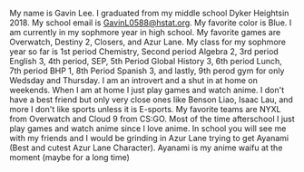 My name is Gavin Lee.
I graduated from my middle school Dyker Heightsin 2018.
My school email is GavinL0588@hstat.org.
My favorite color is Blue.
I am currently in my sophmore year in high school.
My favorite games are Overwatch, Destiny 2, Closers, and Azur Lane.
My class for my sophmore year so far is 1st period Chemistry, Second period Algebra 2, 3rd period English 3, 4th period, SEP, 5th Period Global History 3, 6th period Lunch, 7th period BHP 1, 8th Period Spanish 3, and lastly, 9th perod gym for only Wedsday and Thursday.
I am an introvert and a shut in at home on weekends.
When I am at home I just play games and watch anime.
I don't have a best friend but only very close ones like Benson Liao, Isaac Lau, and more
I don't like sports unless it is E-sports.
My favorite teams are NYXL from Overwatch and Cloud 9 from CS:GO.
Most of the time afterschool I just play games and watch anime since I love anime.
In school you will see me with my friends and I would be grinding in Azur Lane trying to get Ayanami (Best and cutest Azur Lane Character).
Ayanami is my anime waifu at the moment (maybe for a long time)
